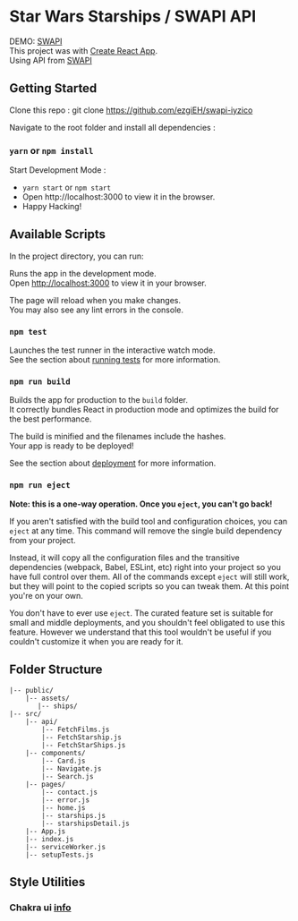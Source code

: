 # Star Wars Starships / SWAPI API

DEMO: [SWAPI](http://swapi.ezgihocaoglu.co/)
<br>
This project was with [Create React App](https://github.com/facebook/create-react-app).
<br>Using API from [SWAPI](https://swapi.dev/)

## Getting Started
Clone this repo : git clone https://github.com/ezgiEH/swapi-iyzico

Navigate to the root folder and install all dependencies :

### `yarn` or  `npm install`
Start Development Mode :

- `yarn start` or `npm start`
- Open http://localhost:3000 to view it in the browser.
- Happy Hacking! 

## Available Scripts

In the project directory, you can run:



Runs the app in the development mode.\
Open [http://localhost:3000](http://localhost:3000) to view it in your browser.

The page will reload when you make changes.\
You may also see any lint errors in the console.

### `npm test`

Launches the test runner in the interactive watch mode.\
See the section about [running tests](https://facebook.github.io/create-react-app/docs/running-tests) for more information.

### `npm run build`

Builds the app for production to the `build` folder.\
It correctly bundles React in production mode and optimizes the build for the best performance.

The build is minified and the filenames include the hashes.\
Your app is ready to be deployed!

See the section about [deployment](https://facebook.github.io/create-react-app/docs/deployment) for more information.

### `npm run eject`

**Note: this is a one-way operation. Once you `eject`, you can't go back!**

If you aren't satisfied with the build tool and configuration choices, you can `eject` at any time. This command will remove the single build dependency from your project.

Instead, it will copy all the configuration files and the transitive dependencies (webpack, Babel, ESLint, etc) right into your project so you have full control over them. All of the commands except `eject` will still work, but they will point to the copied scripts so you can tweak them. At this point you're on your own.

You don't have to ever use `eject`. The curated feature set is suitable for small and middle deployments, and you shouldn't feel obligated to use this feature. However we understand that this tool wouldn't be useful if you couldn't customize it when you are ready for it.

## Folder Structure

```
|-- public/
    |-- assets/
       |-- ships/
|-- src/
    |-- api/
        |-- FetchFilms.js
        |-- FetchStarship.js
        |-- FetchStarShips.js
    |-- components/
        |-- Card.js
        |-- Navigate.js
        |-- Search.js
    |-- pages/
        |-- contact.js
        |-- error.js
        |-- home.js
        |-- starships.js
        |-- starshipsDetail.js
    |-- App.js
    |-- index.js
    |-- serviceWorker.js
    |-- setupTests.js
```
## Style Utilities

### Chakra ui [info](https://chakra-ui.com/)
